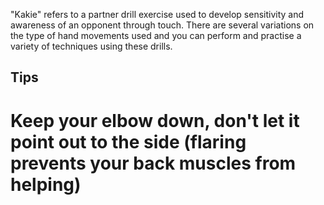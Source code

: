 "Kakie" refers to a partner drill exercise used to develop sensitivity and awareness of an opponent through touch. There are several variations on the type of hand movements used and you can perform and practise a variety of techniques using these drills.

## Tips

# Keep your elbow down, don't let it point out to the side (flaring prevents your back muscles from helping)
